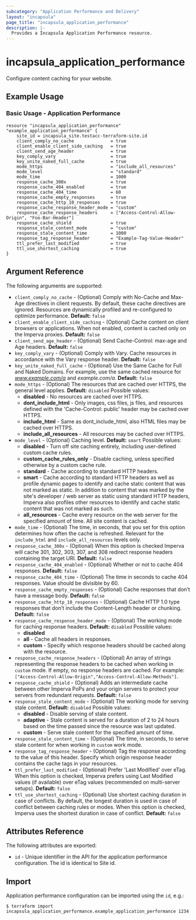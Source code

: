 ```yaml
---
subcategory: "Application Performance and Delivery"
layout: "incapsula"
page_title: "incapsula_application_performance"
description: |-
  Provides a Incapsula Application Performance resource.
---
```


# incapsula_application_performance

Configure content caching for your website.

## Example Usage

### Basic Usage - Application Performance

```hcl
resource "incapsula_application_performance" "example_application_performance" {
	site_id = incapsula_site.testacc-terraform-site.id
	client_comply_no_cache              = true
	client_enable_client_side_caching   = true
	client_send_age_header              = true
	key_comply_vary                     = true
	key_unite_naked_full_cache          = true
	mode_https                          = "include_all_resources"
	mode_level                          = "standard"
	mode_time                           = 1000
	response_cache_300x                 = true
	response_cache_404_enabled          = true
	response_cache_404_time             = 60
	response_cache_empty_responses      = true
	response_cache_http_10_responses    = true
	response_cache_response_header_mode = "custom"
	response_cache_response_headers     = ["Access-Control-Allow-Origin", "Foo-Bar-Header"]
	response_cache_shield               = true
	response_stale_content_mode         = "custom"
	response_stale_content_time         = 1000
	response_tag_response_header        = "Example-Tag-Value-Header"
	ttl_prefer_last_modified            = true
	ttl_use_shortest_caching            = true		
}
```

## Argument Reference

The following arguments are supported:

* `client_comply_no_cache` - (Optional) Comply with No-Cache and Max-Age directives in client requests. By default, these cache directives are ignored. Resources are dynamically profiled and re-configured to optimize performance. **Default:** `false`
* `client_enable_client_side_caching` - (Optional) Cache content on client browsers or applications. When not enabled, content is cached only on the Imperva proxies. **Default:** `false`
* `client_send_age_header` - (Optional) Send Cache-Control: max-age and Age headers. **Default:** `false`
* `key_comply_vary` - (Optional) Comply with Vary. Cache resources in accordance with the Vary response header. **Default:** `false`
* `key_unite_naked_full_cache` - (Optional) Use the Same Cache for Full and Naked Domains. For example, use the same cached resource for _www.example.com/a_ and _example.com/a_. **Default:** `false`
* `mode_https` - (Optional) The resources that are cached over HTTPS, the general level applies. **Default:** `disabled`
Possible values:
  * **disabled** - No resources are cached over HTTPS.
  * **dont_include_html** - Only images, css files, js files, and resources defined with the 'Cache-Control: public' header may be cached over HTTPS.
  * **include_html** - Same as dont_include_html, also HTML files may be cached over HTTPS.
  * **include_all_resources** - All resources may be cached over HTTPS.
* `mode_level` - (Optional) Caching level. **Default:** `smart` 
Possible values:
  * **disabled** - Turn off site caching entirely, including user-defined custom cache rules.
  * **custom_cache_rules_only** - Disable caching, unless specified otherwise by a custom cache rule.
  * **standard** - Cache according to standard HTTP headers.
  * **smart** - Cache according to standard HTTP headers as well as profile dynamic pages to identify and cache static content that was not marked as static. In addition to content that was marked by the site's developer / web server as static using standard HTTP headers, Imperva also profiles other resources to identify and cache static content that was not marked as such.
  * **all_resources** - Cache every resource on the web server for the specified amount of time. All site content is cached.
* `mode_time` - (Optional) The time, in seconds, that you set for this option determines how often the cache is refreshed. Relevant for the `include_html` and `include_all_resources` levels only.
* `response_cache_300x` - (Optional) When this option is checked Imperva will cache 301, 302, 303, 307, and 308 redirect response headers containing the target URI. **Default:** `false`
* `response_cache_404_enabled` - (Optional) Whether or not to cache 404 responses. **Default:** `false`
* `response_cache_404_time` - (Optional) The time in seconds to cache 404 responses. Value should be divisible by 60.
* `response_cache_empty_responses` - (Optional) Cache responses that don’t have a message body. **Default:** `false`
* `response_cache_http_10_responses` - (Optional) Cache HTTP 1.0 type responses that don’t include the Content-Length header or chunking. **Default:** `false`
* `response_cache_response_header_mode` - (Optional) The working mode for caching response headers. **Default:** `disabled`
Possible values:
  * **disabled**
  * **all** - Cache all headers in responses.
  * **custom** - Specify which response headers should be cached along with the resource.
* `response_cache_response_headers` - (Optional) An array of strings representing the response headers to be cached when working in `custom` mode. If empty, no response headers are cached.
For example: `["Access-Control-Allow-Origin","Access-Control-Allow-Methods"]`.
* `response_cache_shield` - (Optional) Adds an intermediate cache between other Imperva PoPs and your origin servers to protect your servers from redundant requests. **Default:** `false`
* `response_stale_content_mode` - (Optional) The working mode for serving stale content. **Default:** `disabled`
Possible values:
  * **disabled** - Disable serving of stale content.
  * **adaptive** - Stale content is served for a duration of 2 to 24 hours based on the time passed since the resource was last updated.
  * **custom** - Serve stale content for the specified amount of time.
* `response_stale_content_time` - (Optional) The time, in seconds, to serve stale content for when working in `custom` work mode.
* `response_tag_response_header` - (Optional) Tag the response according to the value of this header. Specify which origin response header contains the cache tags in your resources.
* `ttl_prefer_last_modified` - (Optional) Prefer 'Last Modified' over eTag. When this option is checked, Imperva prefers using Last Modified values (if available) over eTag values (recommended on multi-server setups). **Default:** `false`
* `ttl_use_shortest_caching` - (Optional) Use shortest caching duration in case of conflicts. By default, the longest duration is used in case of conflict between caching rules or modes. When this option is checked, Imperva uses the shortest duration in case of conflict. **Default:** `false`

## Attributes Reference

The following attributes are exported:

* `id` - Unique identifier in the API for the application performance configuration. The id is identical to Site id.

## Import

Application performance configuration can be imported using the `id`, e.g.:

```
$ terraform import incapsula_application_performance.example_application_performance 1234
```
